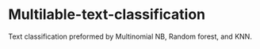 # Multilable-text-classification

Text classification preformed by Multinomial NB, Random forest, and KNN.
